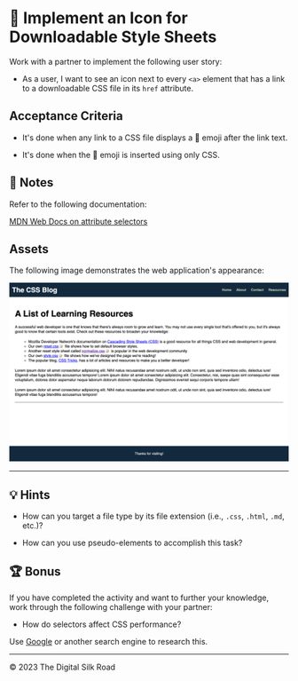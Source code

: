 # 📖 Implement an Icon for Downloadable Style Sheets

Work with a partner to implement the following user story:

* As a user, I want to see an icon next to every `<a>` element that has a link to a downloadable CSS file in its `href` attribute.

## Acceptance Criteria

* It's done when any link to a CSS file displays a 📝 emoji after the link text.

* It's done when the 📝 emoji is inserted using only CSS.

## 📝 Notes

Refer to the following documentation: 

[MDN Web Docs on attribute selectors](https://developer.mozilla.org/en-US/docs/Web/CSS/Attribute_selectors)

## Assets

The following image demonstrates the web application's appearance:

![The updated page shows an emoji next to each link that takes you to a CSS file.](./Images/01-selector-complete.png)

---

## 💡 Hints

* How can you target a file type by its file extension (i.e., `.css`, `.html`, `.md`, etc.)?

* How can you use pseudo-elements to accomplish this task?

## 🏆 Bonus

If you have completed the activity and want to further your knowledge, work through the following challenge with your partner:

* How do selectors affect CSS performance?

Use [Google](https://www.google.com) or another search engine to research this.

---
© 2023 The Digital Silk Road